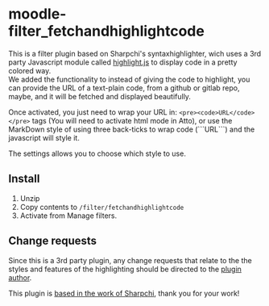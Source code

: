 # moodle-filter_fetchandhighlightcode

This is a filter plugin based on Sharpchi's syntaxhighlighter, wich uses a 3rd party Javascript module called [highlight.js](https://highlightjs.org/) to display code in a pretty colored way.   
We added the functionality to instead of giving the code to highlight, you can provide the URL of a text-plain code, from a github or gitlab repo, maybe, and it will be fetched and displayed beautifully.

Once activated, you just need to wrap your URL in: `<pre><code>URL</code></pre>` tags (You will need to activate html mode in Atto), or use the MarkDown style of using three back-ticks to wrap code (\`\`\`URL\`\`\`) and the javascript will style it.

The settings allows you to choose which style to use.

## Install
1.  Unzip
2.  Copy contents to `/filter/fetchandhighlightcode`
3.  Activate from Manage filters.

## Change requests
Since this is a 3rd party plugin, any change requests that relate to the the styles and features of the highlighting should be directed to the [plugin author](https://github.com/isagalaev/highlight.js/issues).

This plugin is [based in the work of Sharpchi](https://github.com/sharpchi/moodle-filter_syntaxhighlighter), thank you for your work!
